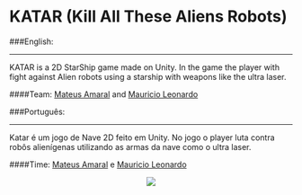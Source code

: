 # KATAR (Kill All These Aliens Robots)

###English:
___
KATAR is a 2D StarShip game made on Unity. In the game the player with fight against Alien robots using a starship with weapons like the ultra laser.

####Team:
[Mateus Amaral](https://github.com/gitmateusamaral) and [Mauricio Leonardo](https://github.com/https://github.com/mauriciolfsilva)

###Português:
___
Katar é um jogo de Nave 2D feito em Unity. No jogo o player luta contra robôs alienígenas utilizando as armas da nave como o ultra laser.

####Time:
[Mateus Amaral](https://github.com/gitmateusamaral) e [Mauricio Leonardo](https://github.com/https://github.com/mauriciolfsilva)


<p align="center">
  <img src="http://i.imgur.com/S7dFZjw.png/">
</p>


